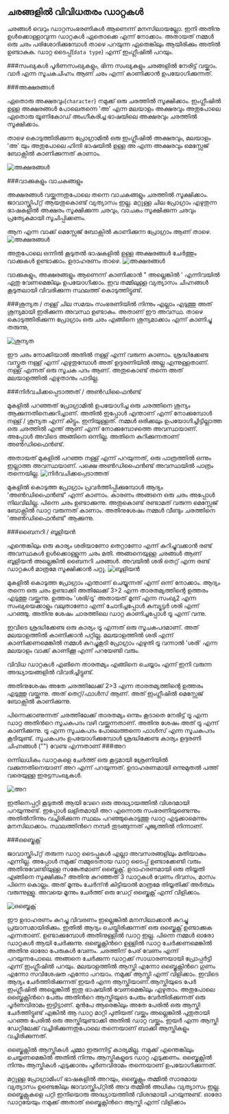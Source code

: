 ## ചരങ്ങളില്‍ വിവിധതരം ഡാറ്റകള്‍
ചരങ്ങള്‍ വെറും ഡാറ്റസംഭരണികള്‍ ആണെന്ന് മനസിലായല്ലോ. ഇനി അതിനു ഉള്‍ക്കൊള്ളാവുന്ന ഡാറ്റകള്‍ ഏതൊക്കെ എന്ന് നോക്കാം. അതായത് നമ്മള്‍ ഒരു ചരം പരിശോദിക്കുമ്പോള്‍ താഴെ പറയുന്ന ഏതെങ്കിലും ആയിരിക്കും അതില്‍ ഉണ്ടാകുക. ഡാറ്റ ടൈപ്പ്(`data type`) എന്ന് ഇംഗ്ലീഷില്‍ പറയും.

###സംഖ്യകള്‍
പൂര്‍ണസംഖ്യകളും, ഭിന്ന സംഖ്യകളും ചരങ്ങളില്‍ നേരിട്ട് വയ്ക്കാം. വാര്‍ എന്ന സൂചകചിഹ്നം ആണ് ചരം എന്ന് കാണിക്കാന്‍ ഉപയോഗിക്കുന്നത്.

###അക്ഷരങ്ങള്‍

ഏതൊരു അക്ഷരവും(`character`) നമുക്ക് ഒരു ചരത്തില്‍ സൂക്ഷിക്കാം. ഇംഗ്ലീഷില്‍ ഉള്ള അക്ഷരങ്ങള്‍ പോലെതന്നെ  'അ' എന്ന മലയാളം അക്ഷരവും അതുപോലെ ഏതൊരു യൂണികോഡ്‌ അംഗീകരിച്ച ഭാഷയിലെ അക്ഷരവും ചരത്തില്‍ സൂക്ഷിക്കാം. 

താഴെ കൊടുത്തിരിക്കുന്ന പ്രോഗ്രാമില്‍ ഒരു ഇംഗ്ലീഷില്‍ അക്ഷരവും, മലയാളം 'അ' യും അതുപോലെ ഹിന്ദി ഭാഷയില്‍ ഉള്ള അ എന്ന അക്ഷരവും മെസ്സേജ് ബോക്സില്‍ കാണിക്കുന്നത് കാണാം.

![അക്ഷരങ്ങള്‍](images/ch06/04/01-letter.PNG)

###വാക്കുകളും വാചകങ്ങളും

അക്ഷരങ്ങള്‍ വയ്ക്കുന്നതുപോലെ തന്നെ വാചകങ്ങളും ചരത്തില്‍ സൂക്ഷിക്കാം. ജാവാസ്ക്രിപ്റ്റ് ആയതുകൊണ്ട് വ്യത്യാസം ഇല്ല. മറ്റുള്ള ചില പ്രോഗ്രാം എഴുതുന്ന ഭാഷകളില്‍ അക്ഷരം സൂക്ഷിക്കുന്ന ചരവും, വാചകം സൂക്ഷിക്കുന്ന ചരവും പ്രത്യേകമായി സൂചിപ്പിക്കണം. 

ആന എന്ന വാക്ക് മെസ്സേജ് ബോക്സില്‍ കാണിക്കുന്ന പ്രോഗ്രാം ആണ് താഴെ.
![അക്ഷരങ്ങള്‍](images/ch06/04/02-elephant.PNG)

അതുപോലെ ഒന്നില്‍ കൂടുതല്‍ ഭാഷകളില്‍ ഉള്ള അക്ഷരങ്ങള്‍ ചേര്‍ത്തും വാക്കുകള്‍ ഉണ്ടാക്കാം. ഉദാഹരണം താഴെ.
![അക്ഷരങ്ങള്‍](images/ch06/04/03-letters.PNG)

വാക്കുകളും, അക്ഷരങ്ങളും ആണെന്ന് കാണിക്കാന്‍ " അല്ലെങ്കില്‍ ' എന്നിവയില്‍ ഏതു വേണമെങ്കിലും ഉപയോഗിക്കാം. ഇവ തമ്മിലുള്ള വ്യത്യാസം ചിഹ്നങ്ങള്‍ കൂടുതലായി വിവരിക്കുന്ന സ്ഥലത്ത് കൊടുത്തിട്ടുണ്ട്.

###ശൂന്യത / നള്ള്
ചില സമയം സംഭരണിയില്‍ നിന്നും എല്ലാം എടുത്തു അത് ശൂന്യമായി ഇരിക്കുന്ന അവസ്ഥ ഉണ്ടാകും.  അതാണ് ഈ അവസ്ഥ. താഴെ കൊടുത്തിരിക്കുന്ന പ്രോഗ്രാം ഒരു ചരം എങ്ങിനെ ശൂന്യമാക്കാം എന്ന് കാണിച്ചു തരുന്നു,

![ശൂന്യത](images/ch06/04/04-null.PNG)

ഈ ചരം നോക്കിയാല്‍ അതില്‍ നള്ള് എന്ന് വരുന്ന കാണാം. ശ്രദ്ധിക്കേണ്ട വസ്തുത നള്ള്  എന്ന് എഴുതുമ്പോള്‍ അത് ഉദ്ദരണിയില്‍ അല്ല എന്നുള്ളതാണ്. നള്ള്  എന്നത് ഒരു സൂചക പദം ആണ്. അതുകൊണ്ട് തന്നെ അത് മലയാളത്തില്‍ എഴുതാനും പാടില്ല.

###നിര്‍വചിക്കപ്പെടാത്തത് / അണ്‍ഡിഫൈന്‍ണ്ട്

മുകളില്‍ പറഞ്ഞത് പ്രോഗ്രാമില്‍ ഉപയോഗിച്ച ഒരു ചരത്തിനെ ശൂന്യം ആക്കുന്നതിനെക്കുറിച്ചാണ്.  അതില്‍ ഇപ്പോള്‍ എന്താണ് എന്ന് നോക്കുമ്പോള്‍  നള്ള് / ശൂന്യത എന്ന് കിട്ടും. ഇനിയുള്ളത്. നമ്മള്‍ ഒരിക്കലും ഉപയോഗിച്ചിട്ടില്ലാത്ത ഒരു ചരത്തില്‍ എന്ത് ആണ് എന്ന് നോക്കുമ്പോഴത്തെ അവസ്ഥയാണ്‌. അപ്പോള്‍ അവിടെ അങ്ങിനെ ഒന്നില്ല. അതിനെ കുറിക്കുന്നതാണ് അണ്‍ഡിഫൈന്‍ണ്ട്.

അതായത് മുകളില്‍ പറഞ്ഞ നള്ള് എന്ന് പറയുന്നത്, ഒരു പാത്രത്തില്‍ ഒന്നും ഇല്ലാത്ത അവസ്ഥയാണ്‌. പക്ഷെ അണ്‍ഡിഫൈന്‍ണ്ട് അവസ്ഥയില്‍ പാത്രം തന്നെയില്ല.
![നിര്‍വചിക്കപ്പെടാത്തത്](images/ch06/04/05-undefined.PNG)

മുകളില്‍ കൊടുത്ത പ്രോഗ്രാം പ്രവര്‍ത്തിപ്പിക്കുമ്പോള്‍ ആദ്യം 'അണ്‍ഡിഫൈന്‍ണ്ട്' എന്ന് കാണാം. കാരണം അങ്ങനെ ഒരു ചരം അപ്പോള്‍ നിലവിലില്ല. പിന്നെ ചരം ഉണ്ടാക്കുന്നു. അതുകൊണ്ട് രണ്ടാമത് വരുന്ന മെസ്സേജ് ബോക്സില്‍ ഡാറ്റ വരുന്നത് കാണാം. അതിനുശേഷം നമ്മള്‍ വീണ്ടും ചരത്തിനെ 'അണ്‍ഡിഫൈന്‍ണ്ട്' ആക്കുന്നു.

###ബൈനറി / ബൂളിയന്‍

എന്തെങ്കിലും ഒരു കാര്യം ശരിയാണോ തെറ്റാണോ എന്ന് കുറിച്ചുവക്കാന്‍ രണ്ട് അവസ്ഥകള്‍ ഉള്‍ക്കൊള്ളുന്ന ചരം മതി. അങ്ങനെയുള്ള ചരങ്ങള്‍ ആണ്  ബൂളിയന്‍ അല്ലെങ്കില്‍ ബൈനറി ചരങ്ങള്‍. അവയില്‍ ശരി തെറ്റ് എന്ന രണ്ട് ഡാറ്റകള്‍ മാത്രമേ സൂക്ഷിക്കാന്‍ പറ്റൂ.
![ബൂളിയന്‍](images/ch06/04/06-bool.PNG)

മുകളില്‍ കൊടുത്ത പ്രോഗ്രാം എന്താണ് ചെയ്യുന്നത് എന്ന് ഒന്ന് നോക്കാം. ആദ്യം തന്നെ ഒരു ചരം ഉണ്ടാക്കി അതിലേക്ക് 3>2 എന്ന താരതമ്യത്തിന്റെ ഉത്തരം എടുത്തു വയ്ക്കുന്നു. ഉത്തരം 'ശരി/ട്രൂ' അതായത് മൂന്ന് എന്ന സംഖ്യ2 എന്ന സംഖ്യയെക്കാളും വലുതാണോ എന്ന് ചോദിച്ചപ്പോള്‍ കമ്പ്യൂട്ടര്‍ ശരി എന്ന് പറഞ്ഞു. അതിനു ശേഷം ചാരത്തിലെ ഡാറ്റ കാണിച്ചപ്പോള്‍ ട്രൂ എന്ന് വന്നു. 

ഇവിടെ ശ്രദ്ധിക്കേണ്ട ഒരു കാര്യം ട്രൂ എന്നത് ഒരു സൂചകപദമാണ്‌. അത് മലയാളത്തില്‍ കാണിക്കാന്‍ പറ്റില്ല. മലയാളത്തില്‍ ശരി എന്ന് കാണിക്കണമെങ്കില്‍ നമ്മള്‍ കുറച്ചുകൂടി പ്രോഗ്രാം എഴുതി ട്രൂ വന്നാല്‍ 'ശരി' എന്ന മലയാളം വാക്ക് കാണിക്കൂ എന്ന് പറയേണ്ടി വരും.

വിവിധ ഡാറ്റകള്‍ എങിനെ താരതമ്യം എങ്ങിനെ ചെയ്യാം എന്ന് ഇനി വരുന്ന അദ്ധ്യായങ്ങളില്‍ വിവരിച്ചിട്ടുണ്ട്.

അതിനുശേഷം അതേ ചരത്തിലേക്ക് 2>3 എന്ന താരതമ്യത്തിന്റെ ഉത്തരം എടുത്തു വയ്ക്കുന്നു. അത് തെറ്റ്/ഫാള്‍സ് ആണ്. അത് ഇംഗ്ലീഷില്‍ മെസ്സേജ് ബോക്സില്‍ കാണിക്കുന്നു.

പിന്നെക്കാണുന്നത് ചരത്തിലേക്ക് താരതമ്യം ഒന്നും കൂടാതെ നേരിട്ട് ട്രൂ എന്ന ഡാറ്റ അതിന്‍റെ സൂചകപദം വഴി വയ്ക്കുന്നതാണ്. അതിനു ശേഷം അത് ട്രൂ എന്ന് കാണിക്കുന്നു.
ട്രൂ എന്ന സൂചകപദം പോലെത്തന്നെ ഫാള്‍സ് എന്ന സൂചകപദം കൂടിയുണ്ട്. സൂചകപദം ഉപയോഗിക്കുമ്പോള്‍ ശ്രദ്ധിക്കേണ്ട കാര്യം ഉദ്ദരണി ചിഹ്നങ്ങള്‍ ("") വേണ്ട എന്നതാണ്
###അറ

ഒന്നിലധികം ഡാറ്റകളെ ചേര്‍ത്ത് ഒരു കൂട്ടമായി ശ്രേണിയില്‍ വക്കുന്നതിനെയാണ് അറ എന്ന് പറയുന്നത്. ഉദാഹരണമായി ഒന്നുമുതല്‍ പത്ത് വരെയുള്ള ഇരട്ടസംഖ്യകള്‍.

![അറ](images/ch06/04/07-array.PNG)

ഇതിനെപ്പറ്റി കൂടുതല്‍ ആയി വേറെ ഒരു അദ്ധ്യായത്തില്‍ വിശദമായി പറയുന്നുണ്ട്. ഇപ്പോള്‍ ലളിതമായി അറ എന്നൊരു സംഭരണിയുണ്ടെന്നും അതില്‍നിന്നും വച്ചിരിക്കുന്ന സ്ഥലം പറഞ്ഞുകൊടുത്തു ഡാറ്റ എടുക്കാമെന്നും മനസിലാക്കാം. സ്ഥലത്തിന്‍റെ നമ്പര്‍ തുടങ്ങുന്നത് പൂജ്യത്തില്‍ നിന്നാണ്.

###ഒബ്ജെക്റ്റ്

ജാവാസ്ക്രിപ്റ്റ് തരുന്ന ഡാറ്റ ടൈപ്പുകള്‍ എല്ലാ അവസരങ്ങളിലും മതിയാകും എന്നില്ല. അപ്പോള്‍ നമുക്ക് നമ്മുടെതായ ഡാറ്റ ടൈപ്പ് ഉണ്ടാക്കേണ്ടി വരും അതിനുവേണ്ടിയുള്ള സങ്കേതമാണ് ഒബ്ജെക്റ്റ്.
ഉദാഹരണമായി ഒരു തിയ്യതി എങ്ങിനെ സൂക്ഷിക്കും? അതിനു കുറഞ്ഞത് 3 ഡാറ്റകള്‍ വേണം ദിവസം, മാസം പിന്നെ കൊല്ലം. അത് മൂന്നും ചേര്‍ന്ന്‍ കിട്ടിയാല്‍ മാത്രമേ തിയ്യതിക്ക് അര്‍ത്ഥം വരുന്നുള്ളൂ. അവയെ മൂന്നും ചേര്‍ത്ത് ഒരു ഡേറ്റ് ഒബ്ജെക്റ്റ് എന്ന് വിളിക്കാം.

![ഒബ്ജെക്റ്റ്](images/ch06/04/08-object.PNG)

ഈ ഉദാഹരണം കുറച്ചു വിവരണം ഇല്ലെങ്കില്‍ മനസിലാക്കാന്‍ കുറച്ചു പ്രയാസമായിരിക്കും. ഇതില്‍ ആദ്യം ചെയ്തിരിക്കുന്നത് ഒരു ഒബ്ജെക്റ്റ് ഉണ്ടാക്കുക എന്നതാണ്. ഉണ്ടാക്കുമ്പോള്‍ അതിനുള്ളില്‍ ഡാറ്റ ഇല്ല. പിന്നെ നമ്മള്‍ ഓരോ ഡാറ്റകള്‍ ആയി ചേര്‍ക്കുന്നു. ഒബ്ജെക്റ്റിന്‍റെ ഉള്ളില്‍ ഡാറ്റ ചേര്‍ക്കണമെങ്കില്‍ അതിനു ഓരോ പേരുകള്‍ വേണം. ചരത്തിന് പേര് വേണം എന്ന് പറയുന്നപോലെ. അങ്ങനെ ചേര്‍ക്കുന്ന ഡാറ്റക്ക് സാധാരണയായി പ്രോപ്പര്‍ട്ടി എന്ന് ഇംഗ്ലീഷില്‍ പറയും. മലയാളത്തില്‍ ആസ്തി എന്നോ ഒബ്ജെക്റ്റിന്‍റെ ഗുണം എന്നോ സവിശേഷത എന്നോ പറയാം. നമുക്ക് ആസ്തി എന്ന് വിളിക്കാം.
ഇവിടെ ആദ്യം ചേര്‍ത്തിരിക്കുന്നത് ഇയര്‍ എന്ന ആസ്തിയാണ്.ആസ്തിയുടെ പേര്‍ ഇംഗ്ലീഷില്‍ അല്ലെങ്കില്‍ ഇതു ഭാഷയില്‍ വേണമെങ്കിലും എഴുതാം. അതുപോലെ ഒബ്ജെക്റ്റിന്‍റെ പേരും അതിന്‍റെ ആസ്തിയുടെ പേരും വേര്‍തിരിക്കുന്നത് ഒരു പൂര്‍ണവിരാമം ഇട്ടിട്ടാണ്. മുന്‍പേ ആരെങ്കിലും അതേ പേരില്‍ ഒരു ആസ്തി ചേര്‍ത്തിട്ടുണ്ട് എങ്കില്‍ ആ ഡാറ്റ മാറ്റി പുതിയത് വയ്ക്കും അല്ലെങ്കില്‍ പുതുതായി പറഞ്ഞ പേരില്‍ ഒരു അസ്തിയുണ്ടാക്കി അതില്‍ ഡാറ്റ വയ്ക്കും. ഇയര്‍ എന്ന ആസ്തി ഡേറ്റിലേക്ക് വച്ചിരിക്കുന്നതുപോലെ തന്നെയാണ് ബാക്കി ആസ്തികളും വച്ചിരിക്കുന്നത്.

ഒബ്ജെക്റ്റില്‍ ആസ്തികള്‍ ചുമ്മാ ഇരുന്നിട്ട് കാര്യമില്ല. നമുക്ക് എന്തെങ്കിലും ചെയ്യണമെങ്കില്‍ അതില്‍ നിന്നും ആസ്തികളുടെ ഡാറ്റ എടുക്കണം. ഒബ്ജെക്റ്റില്‍ നിന്നും ആസ്തികള്‍ എടുക്കാനും പൂര്‍ണവിരാമം തന്നെയാണ് ഉപയോഗിക്കുന്നത്.

മറ്റുള്ള പ്രോഗ്രാമിംഗ് ഭാഷകളില്‍ അറയും, ഒബ്ജെക്റ്റും തമ്മില്‍ സാരമായ വ്യത്യാസം ഉണ്ടെങ്കിലും ജാവാസ്ക്രിപ്റ്റില്‍ അവ തമ്മില്‍ അധികം വ്യത്യാസം ഇല്ല. ഒബ്ജെക്റ്റുകളെ പറ്റി ഇനിയൊരു അദ്ധ്യായത്തില്‍ വിശദമായി പറയുന്നുണ്ട്.
ഓരോ ഡാറ്റയേയും നമുക്ക് അതാത് ഒബ്ജെക്റ്റിന്‍റെ ആസ്തി എന്ന് വിളിക്കാം